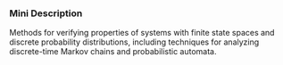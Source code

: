 ### Mini Description

Methods for verifying properties of systems with finite state spaces and discrete probability distributions, including techniques for analyzing discrete-time Markov chains and probabilistic automata.
